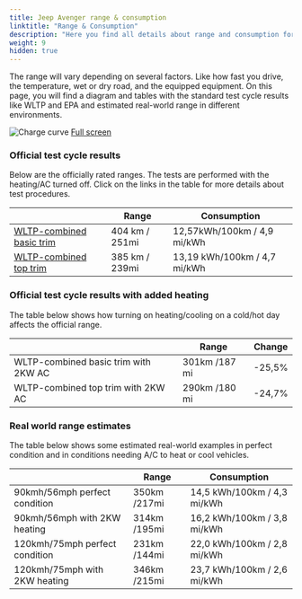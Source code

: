 ```yaml
---
title: Jeep Avenger range & consumption
linktitle: "Range & Consumption"
description: "Here you find all details about range and consumption for Jeep Avenger."
weight: 9
hidden: true
---
```

<!-- markdownlint-disable MD033 -->
<object type="image/svg+xml" data="../modelnavigation.svg"></object>

The range will vary depending on several factors. Like how fast you drive, the temperature, wet or dry road, and the equipped equipment. On this page, you will find a diagram and tables with the standard test cycle results like WLTP and EPA and estimated real-world range in different environments. 

![Charge curve](../range.svg  "Range information")
[Full screen](../range.svg)

### Official test cycle results

Below are the officially rated ranges. The tests are performed with the heating/AC turned off. Click on the links in the table for more details about test procedures. 

| | Range  | Consumption  |
|----|-----|------|
| [WLTP-combined basic trim](../../../../../guides/understandingrange/wltp/) | 404 km / 251mi |12,57kWh/100km / 4,9 mi/kWh | 
| [WLTP-combined top trim](../../../../../guides/understandingrange/wltp/) | 385 km / 239mi | 13,19 kWh/100km / 4,7 mi/kWh | 

### Official test cycle results with added heating

The table below shows how turning on heating/cooling on a cold/hot day affects the official range. 

| | Range  | Change  |
|----|-----|------|
| WLTP-combined basic trim with 2KW AC | 301km /187 mi | -25,5%|
| WLTP-combined top trim with 2KW AC | 290km /180 mi | -24,7%|

### Real world range estimates

The table below shows some estimated real-world examples in perfect condition and in conditions needing A/C to heat or cool vehicles. 

| | Range  | Consumption  |
|----|-----|------|
| 90kmh/56mph perfect condition | 350km /217mi| 14,5 kWh/100km / 4,3 mi/kWh |
| 90kmh/56mph with 2KW heating | 314km /195mi| 16,2 kWh/100km / 3,8 mi/kWh |
| 120kmh/75mph perfect condition | 231km /144mi| 22,0 kWh/100km / 2,8 mi/kWh |
| 120kmh/75mph with 2KW heating | 346km /215mi| 23,7 kWh/100km / 2,6 mi/kWh |

